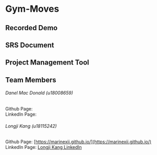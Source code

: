 # Gym-Moves

<!-- Description must be added here -->

## Recorded Demo

<!-- Link to recorded must be added here -->

## SRS Document

<!-- Link to SRS document must be added here -->

## Project Management Tool

<!-- Link to PMT must be here must be added here -->

## Team Members

###### Danel Mac Donald (u18008659)

Github Page: <!-- Need to add my link still --> <br/>
LinkedIn Page: <!-- Need to add my link still --> <br/>

<!-- Need to add my description still -->


<!-- Team members to be from here onwards -->

###### Longji Kang (u18115242)

Github Page: [https://marinexii.github.io/](https://marinexii.github.io/) <br/>
LinkedIn Page: [Longji Kang LinkedIn](https://www.linkedin.com/in/longji-kang-09453a1a7/)

